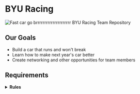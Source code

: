 # BYU Racing

![Fast car go brrrrrrrrrrrrrrrrrrrrr](https://brightspotcdn.byu.edu/dims4/default/3a521e5/2147483647/strip/true/crop/8192x5464+0+0/resize/1920x1281!/quality/90/?url=https%3A%2F%2Fbrigham-young-brightspot-us-east-2.s3.us-east-2.amazonaws.com%2Fd2%2F9b%2F589545a645d482fe5828e24c88e3%2F2408-31-702.jpg)
BYU Racing Team Repository

## Our Goals

- Build a car that runs and won't break
- Learn how to make next year's car better
- Create networking and other opportunities for team members

## Requirements

<details>
<summary><B>Rules</B></summary>
<b>Rules</b> 
 <br>

- Brake light [T.3.4]
- - Must be visible, even in intense sunlight
- Accelerator system [T.4]
- - Must have two electrically separate sensors
- - Sensors must have different transfer functions
- - Sensor circuits must have resistors to make a short circuit result in a 0% reading
- - If a reading is received that is outside of the possible range, the motor controller must deactivate motor power
- - The motor controller may only accept up to a 10% difference in readings for 100 msec before deactivating motor power
- - Must have a detachable connector or switched breakout box to allow for disconnecting each sensor
- - ETC systems form must contain a detailed description of all possible failure modes including, but not limited to signal out of range, time outs, corrupted messages, and lost messages
- - Integrity of motor command signal must be maintained at all stages
- Brake system encoder (BSE) [T.4.3]
- - There must be a sensor for measuring brake line pressure or pedal position
- - If an abnormal or no reading is read for more than 100 msec, the motor power must be deactivated
- - The ETC systems form must contain a detailed description of all possible failure modes including, but not limited to signal out of range, time outs, corrupted messages, and lost messages
- Low Voltage Battery [T.9.2]
- - Low voltage batteries must be securely mounted within the chassis below the height of the shoulder belt mount
- - Low voltage batteries must have overcurrent protection that trips at or below the maximum specified discharge current of the cells
- - The positive terminal must be insulated
- - Any wet-cell battery in the driver’s compartment must be contained in a nonconductive marine type container or equivalent
- - Lithium chemistry battery packs must have a sturdy, rigid casing made from nonconductive material or be commercially available as an OEM style replacement
- - All batteries using chemistry other than lead-acid must be presented at technical inspection with markings identifying it for comparison to a datasheet or other documentation that prove that the pack and supporting electronics meet all rules requirements

- Grounded low voltage system general requirements [EV 4.4]
- - The grounded low voltage system must be below 60 V DC and must be grounded to the chassis
- - The grounded low voltage system must include two master switches that meet the following requirements
- - The grounded low voltage system must have a measuring point that is connected to the ground of the low voltage system
- - - This measuring point must be next to the tractive system measuring point
- - - The measuring point must be be a black 4mm banana jack marked “GND”
- Vehicle operation
- - The vehicle must energize in the following manner: grounded low voltage active, tractive system active, then ready to drive.
- - Ready to drive
- - - The vehicle will respond to motor inputs once the tractive system is active, the brake pedal is pressed and held, and the driver preforms a specific manual action to activate (such as pressing a specific button in the cockpit)
- - - Once the ready to drive state is activated, the vehicle must make a ready to drive sound for one to three seconds that is easily recognizable and is at least 80 dBA

</details>
